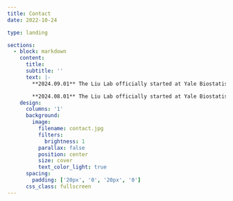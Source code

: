```yaml
---
title: Contact
date: 2022-10-24

type: landing

sections:
  - block: markdown
    content:
      title:
      subtitle: ''
      text: |-
        **2024.09.01** The Liu Lab officially started at Yale Biostatistics. We are recruiting talents at all levels to join our team. Explore our current lab openings and become a part of our exciting journey!

        **2024.08.01** The Liu Lab officially started at Yale Biostatistics. We are recruiting talents at all levels to join our team. Explore our current lab openings and become a part of our exciting journey!
    design:
      columns: '1'
      background:
        image: 
          filename: contact.jpg
          filters:
            brightness: 1
          parallax: false
          position: center
          size: cover
          text_color_light: true
      spacing:
        padding: ['20px', '0', '20px', '0']
      css_class: fullscreen
---
```

